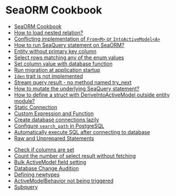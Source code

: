 # SeaORM Cookbook

- [SeaORM Cookbook](000-sea-orm-cookbook.md)
- [How to load nested relation?](001-how-to-load-nested-relation.md)
- [Conflicting implementation of `From<M>` or `IntoActiveModel<A>`](002-conflicting-impl-from-model-or-into-active-model.md)
- [How to run SeaQuery statement on SeaORM?](003-run-sea-query-statement-on-sea-orm.md)
- [Entity without primary key column](004-entity-without-primary-key-column.md)
- [Select rows matching any of the enum values](005-selct-row-matching-any-enum-values.md)
- [Set column value with database function](006-set-column-value-with-db-value.md)
- [Run migration at application startup](007-run-migration-at-app-startup.md)
- [`Iden` trait is not implemented](008-iden-trait-is-not-implemented.md)
- [Stream query result - no method named try_next](010-stream-query-result-no-method-named-try-next.md)
- [How to mutate the underlying SeaQuery statement?](011-how-to-mutate-the-underlying-sea-query-statement.md)
- [How to define a struct with DeriveIntoActiveModel outside entity module?](012-how-to-define-a-struct-with-derive-into-active-model-outside-entity-module.md)
- [Static Connection](013-static-connection-pool.md)
- [Custom Expression and Function](014-custom-expression-and-function.md)
- [Create database connections lazily](015-lazy-connection.md)
- [Configure `search_path` in PostgreSQL](016-search-path.md)
- [Automatically execute SQL after connecting to database](017-auto-execution-of-command-after-connection.md)
- [Raw and Unprepared Statements](018-raw-and-unprepared.md)
<!-- - [](019) -->
- [Check if columns are set](020-column-set-check.md)
- [Count the number of select result without fetching](021-count-select-result.md)
- [Bulk ActiveModel field setting](022-bulk-active-model-field-setting.md)
- [Database Change Audition](023-database-change-audition.md)
- [Defining newtypes](024-define-newtypes.md)
- [ActiveModelBehavior not being triggered](025-behaviors-not-being-triggered.md)
- [Subquery](026-subquery.md)
<!-- - [](027) -->
<!-- - [](028) -->
<!-- - [](029) -->
<!-- - [](030) -->
<!-- - [](031) -->
<!-- - [](032) -->
<!-- - [](033) -->
<!-- - [](034) -->
<!-- - [](035) -->
<!-- - [](036) -->
<!-- - [](037) -->
<!-- - [](038) -->
<!-- - [](039) -->
<!-- - [](040) -->
<!-- - [](041) -->
<!-- - [](042) -->
<!-- - [](043) -->
<!-- - [](044) -->
<!-- - [](045) -->
<!-- - [](046) -->
<!-- - [](047) -->
<!-- - [](048) -->
<!-- - [](049) -->
<!-- - [](050) -->
<!-- - [](051) -->
<!-- - [](052) -->
<!-- - [](053) -->
<!-- - [](054) -->
<!-- - [](055) -->
<!-- - [](056) -->
<!-- - [](057) -->
<!-- - [](058) -->
<!-- - [](059) -->
<!-- - [](060) -->
<!-- - [](061) -->
<!-- - [](062) -->
<!-- - [](063) -->
<!-- - [](064) -->
<!-- - [](065) -->
<!-- - [](066) -->
<!-- - [](067) -->
<!-- - [](068) -->
<!-- - [](069) -->
<!-- - [](070) -->
<!-- - [](071) -->
<!-- - [](072) -->
<!-- - [](073) -->
<!-- - [](074) -->
<!-- - [](075) -->
<!-- - [](076) -->
<!-- - [](077) -->
<!-- - [](078) -->
<!-- - [](079) -->
<!-- - [](080) -->
<!-- - [](081) -->
<!-- - [](082) -->
<!-- - [](083) -->
<!-- - [](084) -->
<!-- - [](085) -->
<!-- - [](086) -->
<!-- - [](087) -->
<!-- - [](088) -->
<!-- - [](089) -->
<!-- - [](090) -->
<!-- - [](091) -->
<!-- - [](092) -->
<!-- - [](093) -->
<!-- - [](094) -->
<!-- - [](095) -->
<!-- - [](096) -->
<!-- - [](097) -->
<!-- - [](098) -->
<!-- - [](099) -->
<!-- - [](100) -->
